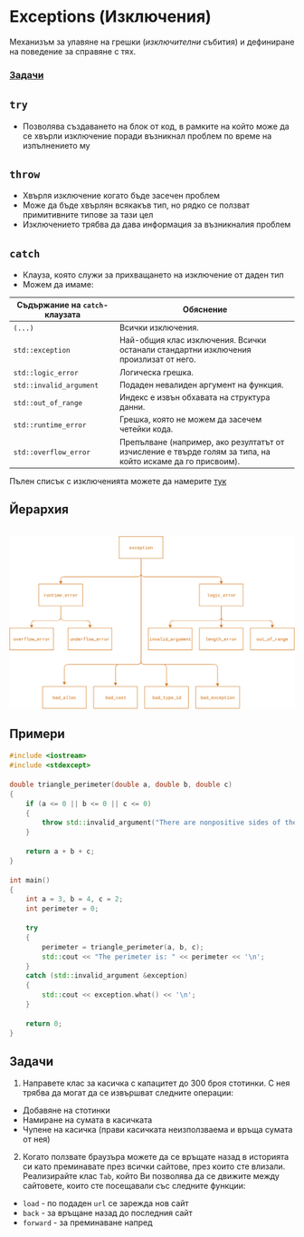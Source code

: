 # Exceptions (Изключения)
Механизъм за улавяне на грешки (*изключителни* събития) и дефиниране на поведение за справяне с тях.

### [Задачи](#задачи)

## `try`
- Позволява създаването на блок от код, в рамките на който може да се хвърли изключение поради възникнал проблем по време на изпълнението му

## `throw`
- Хвърля изключение когато бъде засечен проблем
- Може да бъде хвърлян всякакъв тип, но рядко се ползват примитивните типове за тази цел
- Изключението трябва да дава информация за възникналия проблем

## `catch`
- Клауза, която служи за прихващането на изключение от даден тип
- Можем да имаме: 
  
| Съдържание на `catch`-клаузата | Обяснение |
| --- | --- |
| `(...)` | Всички изключения. |
| `std::exception` | Най-общия клас изключения. Всички останали стандартни изключения произлизат от него. |
| `std::logic_error` | Логическа грешка. |
| `std::invalid_argument` | Подаден невалиден аргумент на функция. |
| `std::out_of_range` | Индекс е извън обхавата на структура данни. |
| `std::runtime_error` | Грешка, която не можем да засечем четейки кода. |
| `std::overflow_error` | Препълване (например, ако резултатът от изчисление е твърде голям за типа, на който искаме да го присвоим). |

Пълен списък с изключенията можете да намерите [тук](https://www.tutorialspoint.com/cplusplus/cpp_exceptions_handling.htm)

## Йерархия
&nbsp;
![Hierarchy of C++ standard exception classes](../img/10-01-exception-hierarchy.png)

## Примери

```cpp
#include <iostream>
#include <stdexcept>

double triangle_perimeter(double a, double b, double c)
{
    if (a <= 0 || b <= 0 || c <= 0)
    {
        throw std::invalid_argument("There are nonpositive sides of the triangle.");
    }

    return a + b + c;
}

int main()
{
    int a = 3, b = 4, c = 2;
    int perimeter = 0;

    try
    {
        perimeter = triangle_perimeter(a, b, c);
        std::cout << "The perimeter is: " << perimeter << '\n';
    }
    catch (std::invalid_argument &exception)
    {
        std::cout << exception.what() << '\n';
    }

    return 0;
}
```

## Задачи

1. Направете клас за касичка с капацитет до 300 броя стотинки. С нея трябва да могат да се извършват следните операции:
- Добавяне на стотинки
- Намиране на сумата в касичката
- Чупене на касичка (прави касичката неизползваема и връща сумата от нея)

2. Когато ползвате браузъра можете да се връщате назад в историята си като преминавате през всички сайтове, през които сте влизали. Реализирайте клас `Tab`, който Ви позволява да се движите между сайтовете, които сте посещавали със следните функции:
- `load` - по подаден `url` се зарежда нов сайт
- `back` - за връщане назад до последния сайт
- `forward` - за преминаване напред

